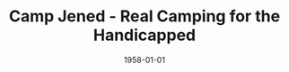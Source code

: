 --- 
title: Camp Jened - Real Camping for the Handicapped
featured: real-camping-for-handicapped.jpg
featuredAlt: Summer camp brochure cover
layout: "tc-single"
hasContentInGallery: true
date: 1958-01-01
---